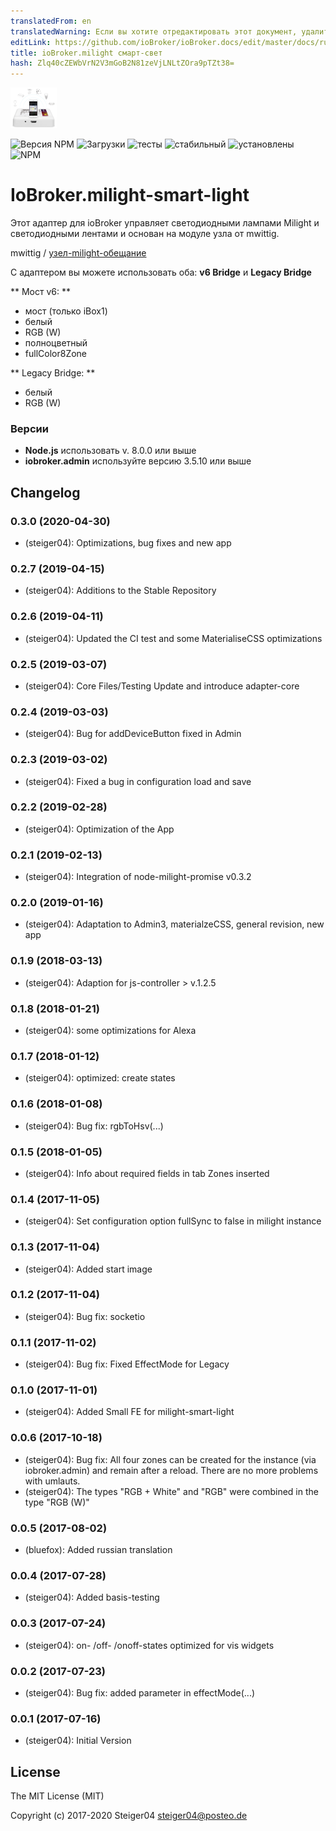 ```yaml
---
translatedFrom: en
translatedWarning: Если вы хотите отредактировать этот документ, удалите поле «translationFrom», в противном случае этот документ будет снова автоматически переведен
editLink: https://github.com/ioBroker/ioBroker.docs/edit/master/docs/ru/adapterref/iobroker.milight-smart-light/README.md
title: ioBroker.milight смарт-свет
hash: Zlq40cZEWbVrN2V3mGoB2N81zeVjLNLtZOra9pTZt38=
---
```

![milight-smart-light логотип](../../../en/adapterref/iobroker.milight-smart-light/admin/lib/images/milight-smart-light-md.png)

![Версия NPM](http://img.shields.io/npm/v/iobroker.milight-smart-light.svg)
![Загрузки](https://img.shields.io/npm/dm/iobroker.milight-smart-light.svg)
![тесты](http://img.shields.io/travis/Steiger04/ioBroker.milight-smart-light/master.svg)
![стабильный](http://iobroker.live/badges/milight-smart-light-stable.svg)
![установлены](http://iobroker.live/badges/milight-smart-light-installed.svg)
![NPM](https://nodei.co/npm/iobroker.milight-smart-light.png?downloads=true)

# IoBroker.milight-smart-light
Этот адаптер для ioBroker управляет светодиодными лампами Milight и светодиодными лентами и основан на модуле узла от mwittig.

mwittig / [узел-milight-обещание](https://github.com/mwittig/node-milight-promise)

С адаптером вы можете использовать оба: **v6 Bridge** и **Legacy Bridge**

** Мост v6: **

- мост (только iBox1)
- белый
- RGB (W)
- полноцветный
- fullColor8Zone

** Legacy Bridge: **

- белый
- RGB (W)

### Версии
- **Node.js** использовать v. 8.0.0 или выше
- **iobroker.admin** используйте версию 3.5.10 или выше

## Changelog
### 0.3.0 (2020-04-30)
- (steiger04): Optimizations, bug fixes and new app

### 0.2.7 (2019-04-15)
- (steiger04): Additions to the Stable Repository

### 0.2.6 (2019-04-11)
- (steiger04): Updated the CI test and some MaterialiseCSS optimizations

### 0.2.5 (2019-03-07)
- (steiger04): Core Files/Testing Update and introduce adapter-core

### 0.2.4 (2019-03-03)
- (steiger04): Bug for addDeviceButton fixed in Admin

### 0.2.3 (2019-03-02)
- (steiger04): Fixed a bug in configuration load and save

### 0.2.2 (2019-02-28)
- (steiger04): Optimization of the App

### 0.2.1 (2019-02-13)
- (steiger04): Integration of  node-milight-promise v0.3.2

### 0.2.0 (2019-01-16)
- (steiger04): Adaptation to Admin3, materialzeCSS, general revision, new app

### 0.1.9 (2018-03-13)
- (steiger04): Adaption for js-controller > v.1.2.5

### 0.1.8 (2018-01-21)
- (steiger04): some optimizations for Alexa

### 0.1.7 (2018-01-12)
- (steiger04): optimized: create states

### 0.1.6 (2018-01-08)
- (steiger04): Bug fix: rgbToHsv(...)

### 0.1.5 (2018-01-05)
- (steiger04): Info about required fields in tab Zones inserted

### 0.1.4 (2017-11-05)
- (steiger04): Set configuration option fullSync to false in milight instance

### 0.1.3 (2017-11-04)
- (steiger04): Added start image

### 0.1.2 (2017-11-04)
- (steiger04): Bug fix: socketio

### 0.1.1 (2017-11-02)
- (steiger04): Bug fix: Fixed EffectMode for Legacy

### 0.1.0 (2017-11-01)
- (steiger04): Added Small FE for milight-smart-light

### 0.0.6 (2017-10-18)
- (steiger04): Bug fix: All four zones can be created for the instance (via iobroker.admin) and remain after a reload. There are no more problems with umlauts.
- (steiger04): The types "RGB + White" and "RGB" were combined in the type "RGB (W)"

### 0.0.5 (2017-08-02)
- (bluefox): Added russian translation

### 0.0.4 (2017-07-28)
- (steiger04): Added basis-testing


### 0.0.3 (2017-07-24)
- (steiger04): on- /off- /onoff-states optimized for vis widgets

### 0.0.2 (2017-07-23)
- (steiger04): Bug fix: added parameter in effectMode(...)

### 0.0.1 (2017-07-16)
- (steiger04): Initial Version

## License

The MIT License (MIT)

Copyright (c) 2017-2020 Steiger04 <steiger04@posteo.de>